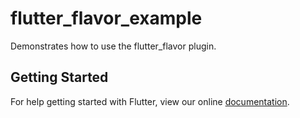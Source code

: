 # flutter_flavor_example

Demonstrates how to use the flutter_flavor plugin.

## Getting Started

For help getting started with Flutter, view our online
[documentation](http://flutter.io/).
